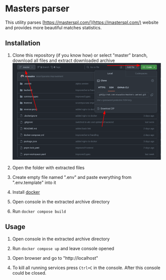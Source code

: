 # Masters parser

This utility parses [https://masterspl.com/](https://masterspl.com/) website and provides more beautiful matches statistics.

## Installation

1. Clone this repository (if you know how) or select "master" branch, download all files and extract downloaded archive
   ![masters howto clone](public/masters-howto-clone.png)

2. Open the folder with extracted files

3. Create empty file named ".env" and paste everything from ".env.template" into it

4. Install [docker](https://docs.docker.com/get-docker/)

5. Open console in the extracted archive directory

6. Run `docker compose build`

## Usage

1. Open console in the extracted archive directory

2. Run `docker compose up` and leave console opened

3. Open browser and go to "http://localhost"

4. To kill all running services press `Ctrl+C` in the console. After this console could be closed.

